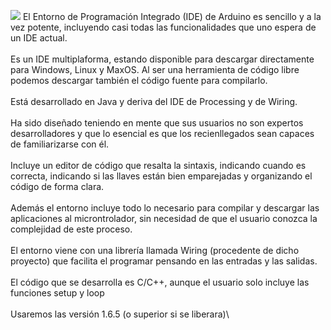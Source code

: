 ![](ArduinoIDE.png) El Entorno de Programación Integrado (IDE) de
Arduino es sencillo y a la vez potente, incluyendo casi todas las
funcionalidades que uno espera de un IDE actual.\
\
Es un IDE multiplaforma, estando disponible para descargar directamente
para Windows, Linux y MaxOS. Al ser una herramienta de código libre
podemos descargar también el código fuente para compilarlo.\
\
Está desarrollado en Java y deriva del IDE de Processing y de Wiring.\
\
Ha sido diseñado teniendo en mente que sus usuarios no son expertos
desarrolladores y que lo esencial es que los recienllegados sean capaces
de familiarizarse con él.\
\
Incluye un editor de código que resalta la sintaxis, indicando cuando es
correcta, indicando si las llaves están bien emparejadas y organizando
el código de forma clara.\
\
Además el entorno incluye todo lo necesario para compilar y descargar
las aplicaciones al microntrolador, sin necesidad de que el usuario
conozca la complejidad de este proceso.\
\
El entorno viene con una librería llamada Wiring (procedente de dicho
proyecto) que facilita el programar pensando en las entradas y las
salidas.\
\
El código que se desarrolla es C/C++, aunque el usuario solo incluye las
funciones setup y loop\
\
Usaremos las versión 1.6.5 (o superior si se liberara)\

